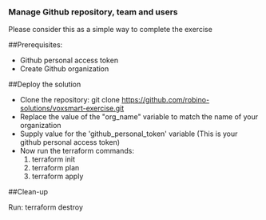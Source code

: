 ### Manage Github repository, team and users
Please consider this as a simple way to complete the exercise

##Prerequisites:
- Github personal access token
- Create Github organization

##Deploy the solution
- Clone the repository: git clone https://github.com/robino-solutions/voxsmart-exercise.git
- Replace the value of the "org_name" variable to match the name of your organization
- Supply value for the 'github_personal_token' variable (This is your github personal access token)
- Now run the terraform commands:
    1. terraform init
    2. terraform plan
    3. terraform apply
    
##Clean-up

Run: terraform destroy

    

